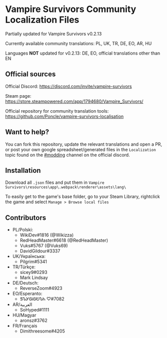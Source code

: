 # Vampire Survivors Community Localization Files

Partially updated for Vampire Survivors v0.2.13

Currently available community translations: PL, UK, TR, DE, EO, AR, HU

Languages **NOT** updated for v0.2.13: DE, EO, official translations other than EN

## Official sources

Official Discord: https://discord.com/invite/vampire-survivors

Steam page: https://store.steampowered.com/app/1794680/Vampire_Survivors/

Official repository for community translation tools: https://github.com/Poncle/vampire-survivors-localisation

## Want to help?

You can fork this repository, update the relevant translations and open a PR, or post your own google spreadsheet/generated files in the `Localization` topic found on the [#modding](https://discord.com/channels/904353235006017556/937659884470693908) channel on the official discord.

## Installation

Download all `.json` files and put them in `Vampire Survivors\resources\app\.webpack\renderer\assets\lang\`

To easily get to the game's base folder, go to your Steam Library, rightclick the game and select `Manage > Browse local files`

## Contributors
* PL/Polski:
  * WikiDev#1816 (@Wikizza)
  * RedHeadMaster#6618 (@RedHeadMaster)
  * Vuks#5767 (@Vuks69)
  * DavidGildour#3337
* UK/Українська:
  * Pilgrim#5341
* TR/Türkçe:
  * sicey9#0293
  * Mark Lindsay
* DE/Deutsch:
  * ReverseZoom#4923
* EO/Esperanto:
  * ᏕᏖᎩᎶᎥᎶᎧᏖᏂ ♡#7082
* AR/العربية
  * SoHyped#1111
* HU/Magyar
  * aronsz#3762
* FR/Français
  * Dimithreesome#4205
